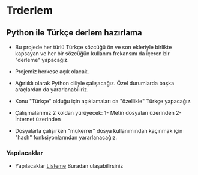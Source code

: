 # Trderlem

## Python ile Türkçe derlem hazırlama

- Bu projede her türlü Türkçe sözcüğü ön ve son ekleriyle birlikte kapsayan ve her bir sözcüğün kullanım frekansını da içeren bir "derleme" yapacağız.

- Projemiz herkese açık olacak.

- Ağırlıklı olarak Python diliyle çalışacağız. Özel durumlarda başka araçlardan da yararlanabiliriz.

- Konu "Türkçe" olduğu için açıklamaları da "özellikle" Türkçe yapacağız.

- Çalışmalarımız 2 koldan yürüyecek: 1- Metin dosyaları üzerinden  2- İnternet üzerinden

- Dosyalarla çalışırken "mükerrer" dosya kullanımından kaçınmak için "hash" fonksiyonlarından yararlanacağız.

### Yapılacaklar

- Yapılacaklar [Listeme](/TODO_list.md) Buradan ulaşabilirsiniz

